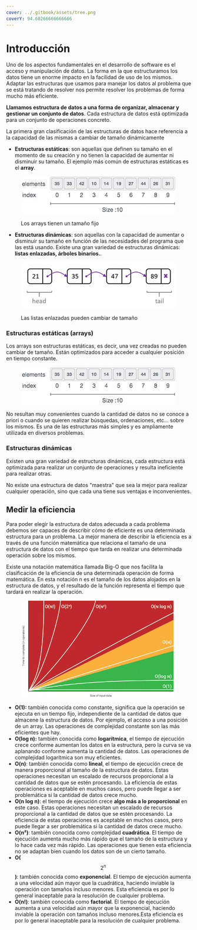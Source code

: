 ```yaml
---
cover: ../.gitbook/assets/tree.png
coverY: 94.60266666666666
---
```


# Introducción

Uno de los aspectos fundamentales en el desarrollo de software es el acceso y manipulación de datos. La forma en la que estructuramos los datos tiene un enorme impacto en la facilidad de uso de los mismos. Adaptar las estructuras que usamos para manejar los datos al problema que se está tratando de resolver nos permite resolver los problemas de forma mucho más eficiente.

**Llamamos estructura de datos a una forma de organizar, almacenar y gestionar un conjunto de datos**. Cada estructura de datos está optimizada para un conjunto de operaciones concreto.

La primera gran clasificación de las estructuras de datos hace referencia a la capacidad de las mismas a cambiar de tamaño dinámicamente

* **Estructuras estáticas**: son aquellas que definen su tamaño en el momento de su creación y no tienen la capacidad de aumentar ni disminuir su tamaño. El ejemplo más común de estructuras estáticas es el **array**.

<figure><img src="../.gitbook/assets/image (9).png" alt=""><figcaption><p>Los arrays tienen un tamaño fijo</p></figcaption></figure>

* **Estructuras dinámicas**: son aquellas con la capacidad de aumentar o disminuir su tamaño en función de las necesidades del programa que las está usando. Existe una gran variedad de estructuras dinámicas: **listas enlazadas, árboles binarios.**.

<figure><img src="../.gitbook/assets/image (10).png" alt=""><figcaption><p>Las listas enlazadas pueden cambiar de tamaño</p></figcaption></figure>

### Estructuras estáticas (arrays)

Los arrays son estructuras estáticas, es decir, una vez creadas no pueden cambiar de tamaño. Están optimizados para acceder a cualquier posición en tiempo constante.

<figure><img src="../.gitbook/assets/image (9).png" alt=""><figcaption></figcaption></figure>

No resultan muy convenientes cuando la cantidad de datos no se conoce a priori o cuando se quieren realizar búsquedas, ordenaciones, etc... sobre los mismos. Es una de las estructuras más simples y es ampliamente utilizada en diversos problemas.

### Estructuras dinámicas

Existen una gran variedad de estructuras dinámicas, cada estructura está optimizada para realizar un conjunto de operaciones y resulta ineficiente para realizar otras.

No existe una estructura de datos "maestra" que sea la mejor para realizar cualquier operación, sino que cada una tiene sus ventajas e inconvenientes.

## Medir la eficiencia

Para poder elegir la estructura de datos adecuada a cada problema debemos ser capaces de describir cómo de eficiente es una determinada estructura para un problema. La mejor manera de describir la eficiencia es a través de una función matemática que relaciona el tamaño de una estructura de datos con el tiempo que tarda en realizar una determinada operación sobre los mismos.

Existe una notación matemática llamada Big-O que nos facilita la clasificación de la eficiencia de una determinada operación de forma matemática. En esta notación n es el tamaño de los datos alojados en la estructura de datos, y el resultado de la función representa el tiempo que tardará en realizar la operación.

<figure><img src="../.gitbook/assets/image (12).png" alt=""><figcaption></figcaption></figure>

* **O(1):** también conocida como constante, significa que la operación se ejecuta en un tiempo fijo, independiente de la cantidad de datos que almacene la estructura de datos. Por ejemplo, el acceso a una posición de un array. Las operaciones de complejidad constante son las más eficientes que hay.
* **O(log n):** también conocida como **logarítmica**, el tiempo de ejecución crece conforme aumentan los datos en la estructura, pero la curva se va aplanando conforme aumenta la cantidad de datos. Las operaciones de complejidad logarítmica son muy eficientes.
* **O(n)**: también conocida como **lineal**, el tiempo de ejecución crece de manera proporcional al tamaño de la estructura de datos. Estas operaciones necesitan un escalado de recursos proporcional a la cantidad de datos que se estén procesando. La eficiencia de estas operaciones es aceptable en muchos casos, pero puede llegar a ser problemática si la cantidad de datos crece mucho.
* **O(n log n)**: el tiempo de ejecución crece **algo más a lo proporcional** en este caso. Estas operaciones necesitan un escalado de recursos proporcional a la cantidad de datos que se estén procesando. La eficiencia de estas operaciones es aceptable en muchos casos, pero puede llegar a ser problemática si la cantidad de datos crece mucho.
* **O(n²)**: también conocida como complejidad **cuadrática**. El tiempo de ejecución aumenta mucho más rápido que el tamaño de la estructura y lo hace cada vez más rápido. Las operaciones que tienen esta eficiencia no se adaptan bien cuando los datos son de un cierto tamaño.
* **O(**$$2^n$$**)**: también conocida como **exponencial**. El tiempo de ejecución aumenta a una velocidad aún mayor que la cuadrática, haciendo inviable la operación con tamaños incluso menores. Esta eficiencia es por lo general inaceptable para la resolución de cualquier problema.
* **O(n!)**: también conocida como **factorial**. El tiempo de ejecución aumenta a una velocidad aún mayor que la exponencial, haciendo inviable la operación con tamaños incluso menores.Esta eficiencia es por lo general inaceptable para la resolución de cualquier problema.
